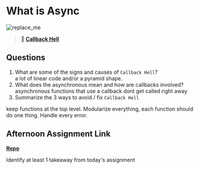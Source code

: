 # What is Async

![replace_me](https://codeworks.blob.core.windows.net/public/assets/img/illustrations/placeholder.svg)

> **📖 [Callback Hell](https://codeworksacademy.com/fs-student-guide/resources/wk4/01-Callbacks)**

## Questions

1. What are some of the signs and causes of `Callback Hell`?  
a lot of linear code and/or a pyramid shape.
2. What does the asynchronous mean and how are callbacks involved?  
asynchronous functions that use a callback dont get called right away
3. Summarize the 3 ways to avoid / fix `Callback Hell`  

keep functions at the top level. Modularize everything, each function should do one thing. Handle every error.
## Afternoon Assignment Link

**[Repo](https://github.com/Ryfitz11/task-manager.git)**

Identify at least 1 takeaway from today's assignment
